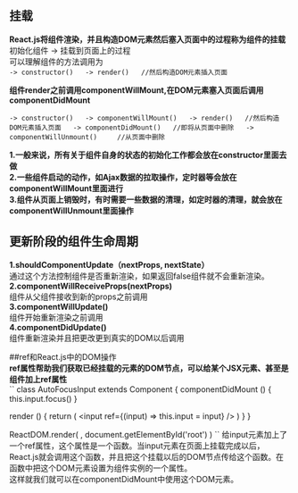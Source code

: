 ## 挂载
**React.js将组件渲染，并且构造DOM元素然后塞入页面中的过程称为组件的挂载**  
初始化组件 -> 挂载到页面上的过程  
可以理解组件的方法调用为  
``
-> constructor()  
-> render()  
//然后构造DOM元素插入页面  
``  

**组件render之前调用componentWillMount,在DOM元素塞入页面后调用componentDidMount**  

``
-> constructor()  
-> componentWillMount()  
-> render()  
//然后构造DOM元素插入页面  
-> componentDidMount()  
//即将从页面中删除  
-> componentWillUnmount()    
//从页面中删除  
``  

**1.一般来说，所有关于组件自身的状态的初始化工作都会放在constructor里面去做**  
**2.一些组件启动的动作，如Ajax数据的拉取操作，定时器等会放在componentWillMount里面进行**  
**3.组件从页面上销毁时，有时需要一些数据的清理，如定时器的清理，就会放在componentWillUnmount里面操作**  

## 更新阶段的组件生命周期  
**1.shouldComponentUpdate（nextProps, nextState）**  
通过这个方法控制组件是否重新渲染，如果返回false组件就不会重新渲染。  
**2.componentWillReceiveProps(nextProps)**  
组件从父组件接收到新的props之前调用  
**3.componentWillUpdate()**  
组件开始重新渲染之前调用  
**4.componentDidUpdate()**  
组件重新渲染并且把更改更到真实的DOM以后调用  

##ref和React.js中的DOM操作  
**ref属性帮助我们获取已经挂载的元素的DOM节点，可以给某个JSX元素、甚至是组件加上ref属性**  
``
class AutoFocusInput extends Component {
  componentDidMount () {
    this.input.focus()
  }

  render () {
    return (
      <input ref={(input) => this.input = input} />
    )
  }
}

ReactDOM.render(
  <AutoFocusInput />,
  document.getElementById('root')
)
``
给input元素加上了一个ref属性，这个属性是一个函数。当input元素在页面上挂载完成以后，React.js就会调用这个函数，并且把这个挂载以后的DOM节点传给这个函数。在函数中把这个DOM元素设置为组件实例的一个属性。  
这样就我们就可以在componentDidMount中使用这个DOM元素。  
